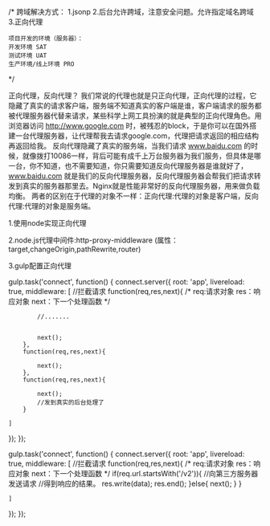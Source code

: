 /*
跨域解决方式：
    1.jsonp
    2.后台允许跨域，注意安全问题。允许指定域名跨域
    3.正向代理

    项目开发的环境（服务器）：
    开发环境 SAT
    测试环境 UAT
    生产环境/线上环境 PRO


*/

正向代理，反向代理？
我们常说的代理也就是只正向代理，正向代理的过程，它隐藏了真实的请求客户端，服务端不知道真实的客户端是谁，客户端请求的服务都被代理服务器代替来请求，某些科学上网工具扮演的就是典型的正向代理角色。用浏览器访问 http://www.google.com 时，被残忍的block，于是你可以在国外搭建一台代理服务器，让代理帮我去请求google.com，代理把请求返回的相应结构再返回给我。
反向代理隐藏了真实的服务端，当我们请求 www.baidu.com 的时候，就像拨打10086一样，背后可能有成千上万台服务器为我们服务，但具体是哪一台，你不知道，也不需要知道，你只需要知道反向代理服务器是谁就好了，www.baidu.com 就是我们的反向代理服务器，反向代理服务器会帮我们把请求转发到真实的服务器那里去。Nginx就是性能非常好的反向代理服务器，用来做负载均衡。
两者的区别在于代理的对象不一样：正向代理:代理的对象是客户端，反向代理:代理的对象是服务端。

1.使用node实现正向代理




2.node.js代理中间件:http-proxy-middleware (属性：target,changeOrigin,pathRewrite,router)


3.gulp配置正向代理


gulp.task('connect', function() {
  connect.server({
    root: 'app',
    livereload: true,
    middleware: [
        //拦截请求
        function(req,res,next){
            /*
                req:请求对象
                res：响应对象
                next：下一个处理函数
            */

            //.......


            next();
        },
        function(req,res,next){

            next();
        },
        function(req,res,next){

            next();
            //发到真实的后台处理了
        }

    ]
  });
});


gulp.task('connect', function() {
  connect.server({
    root: 'app',
    livereload: true,
    middleware: [
        //拦截请求
        function(req,res,next){
            /*
                req:请求对象
                res：响应对象
                next：下一个处理函数
            */
            if(req.url.startsWith('/v2')){
                //向第三方服务器发送请求
                //得到响应的结果。
                res.write(data);
                res.end();
            }else{
                next();
            }
        }

    ]
  });
});